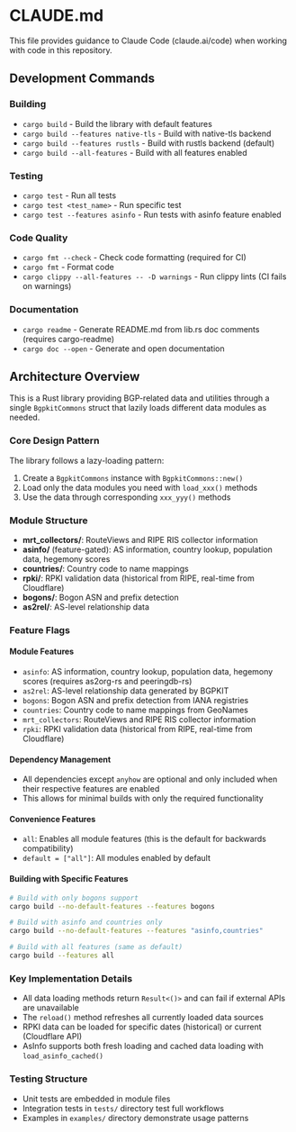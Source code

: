 # CLAUDE.md

This file provides guidance to Claude Code (claude.ai/code) when working with code in this repository.

## Development Commands

### Building
- `cargo build` - Build the library with default features
- `cargo build --features native-tls` - Build with native-tls backend
- `cargo build --features rustls` - Build with rustls backend (default)
- `cargo build --all-features` - Build with all features enabled

### Testing  
- `cargo test` - Run all tests
- `cargo test <test_name>` - Run specific test
- `cargo test --features asinfo` - Run tests with asinfo feature enabled

### Code Quality
- `cargo fmt --check` - Check code formatting (required for CI)
- `cargo fmt` - Format code
- `cargo clippy --all-features -- -D warnings` - Run clippy lints (CI fails on warnings)

### Documentation
- `cargo readme` - Generate README.md from lib.rs doc comments (requires cargo-readme)
- `cargo doc --open` - Generate and open documentation

## Architecture Overview

This is a Rust library providing BGP-related data and utilities through a single `BgpkitCommons` struct that lazily loads different data modules as needed.

### Core Design Pattern
The library follows a lazy-loading pattern:
1. Create a `BgpkitCommons` instance with `BgpkitCommons::new()`
2. Load only the data modules you need with `load_xxx()` methods
3. Use the data through corresponding `xxx_yyy()` methods

### Module Structure
- **mrt_collectors/**: RouteViews and RIPE RIS collector information
- **asinfo/** (feature-gated): AS information, country lookup, population data, hegemony scores
- **countries/**: Country code to name mappings
- **rpki/**: RPKI validation data (historical from RIPE, real-time from Cloudflare)  
- **bogons/**: Bogon ASN and prefix detection
- **as2rel/**: AS-level relationship data

### Feature Flags

#### Module Features
- `asinfo`: AS information, country lookup, population data, hegemony scores (requires as2org-rs and peeringdb-rs)
- `as2rel`: AS-level relationship data generated by BGPKIT
- `bogons`: Bogon ASN and prefix detection from IANA registries
- `countries`: Country code to name mappings from GeoNames
- `mrt_collectors`: RouteViews and RIPE RIS collector information
- `rpki`: RPKI validation data (historical from RIPE, real-time from Cloudflare)

#### Dependency Management
- All dependencies except `anyhow` are optional and only included when their respective features are enabled
- This allows for minimal builds with only the required functionality

#### Convenience Features
- `all`: Enables all module features (this is the default for backwards compatibility)
- `default = ["all"]`: All modules enabled by default

#### Building with Specific Features
```bash
# Build with only bogons support
cargo build --no-default-features --features bogons

# Build with asinfo and countries only  
cargo build --no-default-features --features "asinfo,countries"

# Build with all features (same as default)
cargo build --features all
```

### Key Implementation Details
- All data loading methods return `Result<()>` and can fail if external APIs are unavailable
- The `reload()` method refreshes all currently loaded data sources
- RPKI data can be loaded for specific dates (historical) or current (Cloudflare API)
- AsInfo supports both fresh loading and cached data loading with `load_asinfo_cached()`

### Testing Structure
- Unit tests are embedded in module files
- Integration tests in `tests/` directory test full workflows
- Examples in `examples/` directory demonstrate usage patterns